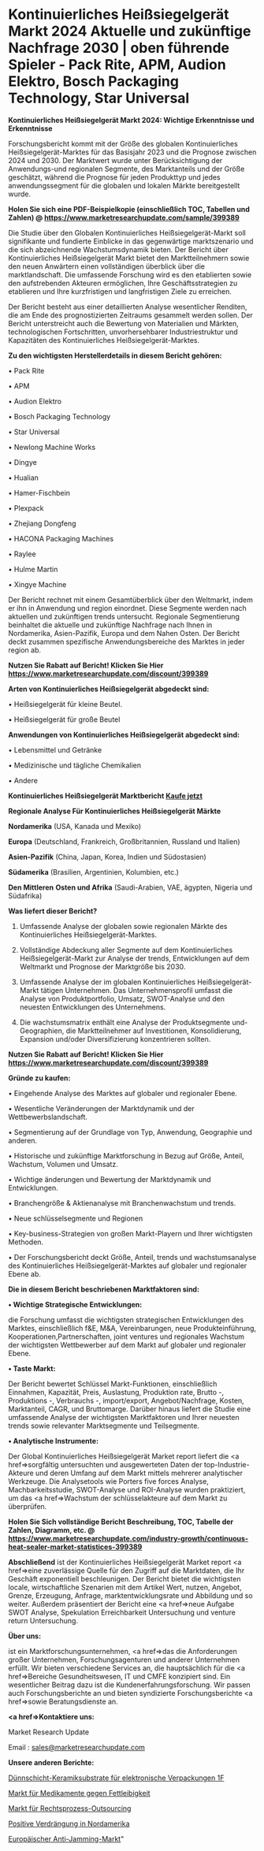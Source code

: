 # Kontinuierliches Heißsiegelgerät Markt 2024 Aktuelle und zukünftige Nachfrage 2030 | oben führende Spieler - Pack Rite, APM, Audion Elektro, Bosch Packaging Technology, Star Universal

<strong>Kontinuierliches Heißsiegelgerät Markt 2024: Wichtige Erkenntnisse und Erkenntnisse</strong>

Forschungsbericht kommt mit der Größe des globalen Kontinuierliches Heißsiegelgerät-Marktes für das Basisjahr 2023 und die Prognose zwischen 2024 und 2030. Der Marktwert wurde unter Berücksichtigung der Anwendungs-und regionalen Segmente, des Marktanteils und der Größe geschätzt, während die Prognose für jeden Produkttyp und jedes anwendungssegment für die globalen und lokalen Märkte bereitgestellt wurde.

<strong>Holen Sie sich eine PDF-Beispielkopie (einschließlich TOC, Tabellen und Zahlen) @
</strong><strong><a href=https://www.marketresearchupdate.com/sample/399389><strong>https://www.marketresearchupdate.com/sample/399389</u></font></a></strong></strong>

Die Studie über den Globalen Kontinuierliches Heißsiegelgerät-Markt soll signifikante und fundierte Einblicke in das gegenwärtige marktszenario und die sich abzeichnende Wachstumsdynamik bieten. Der Bericht über Kontinuierliches Heißsiegelgerät Markt bietet den Marktteilnehmern sowie den neuen Anwärtern einen vollständigen überblick über die marktlandschaft. Die umfassende Forschung wird es den etablierten sowie den aufstrebenden Akteuren ermöglichen, Ihre Geschäftsstrategien zu etablieren und Ihre kurzfristigen und langfristigen Ziele zu erreichen.

Der Bericht besteht aus einer detaillierten Analyse wesentlicher Renditen, die am Ende des prognostizierten Zeitraums gesammelt werden sollen. Der Bericht unterstreicht auch die Bewertung von Materialien und Märkten, technologischen Fortschritten, unvorhersehbarer Industriestruktur und Kapazitäten des Kontinuierliches Heißsiegelgerät-Marktes.

<strong>Zu den wichtigsten Herstellerdetails in diesem Bericht gehören:</strong>

• Pack Rite

• APM

• Audion Elektro

• Bosch Packaging Technology

• Star Universal

• Newlong Machine Works

• Dingye

• Hualian

• Hamer-Fischbein

• Plexpack

• Zhejiang Dongfeng

• HACONA Packaging Machines

• Raylee

• Hulme Martin

• Xingye Machine

Der Bericht rechnet mit einem Gesamtüberblick über den Weltmarkt, indem er ihn in Anwendung und region einordnet. Diese Segmente werden nach aktuellen und zukünftigen trends untersucht. Regionale Segmentierung beinhaltet die aktuelle und zukünftige Nachfrage nach Ihnen in Nordamerika, Asien-Pazifik, Europa und dem Nahen Osten. Der Bericht deckt zusammen spezifische Anwendungsbereiche des Marktes in jeder region ab.

<strong>Nutzen Sie Rabatt auf Bericht! Klicken Sie Hier
</strong><strong><a href=https://www.marketresearchupdate.com/discount/399389>https://www.marketresearchupdate.com/discount/399389</b></u></font></strong></a>

<strong>Arten von Kontinuierliches Heißsiegelgerät abgedeckt sind:</strong>

• Heißsiegelgerät für kleine Beutel.

• Heißsiegelgerät für große Beutel

<strong>Anwendungen von Kontinuierliches Heißsiegelgerät abgedeckt sind:</strong>

• Lebensmittel und Getränke

• Medizinische und tägliche Chemikalien

• Andere

<strong>Kontinuierliches Heißsiegelgerät Marktbericht <a href=https://www.marketresearchupdate.com/buynow/399389>Kaufe jetzt</a></strong>

<strong>Regionale Analyse Für Kontinuierliches Heißsiegelgerät Märkte</strong>

<strong>Nordamerika</strong> (USA, Kanada und Mexiko)

<strong>Europa</strong> (Deutschland, Frankreich, Großbritannien, Russland und Italien)

<strong>Asien-Pazifik</strong> (China, Japan, Korea, Indien und Südostasien)

<strong>Südamerika</strong> (Brasilien, Argentinien, Kolumbien, etc.)

<strong>Den Mittleren</strong> <strong>Osten und Afrika</strong> (Saudi-Arabien, VAE, ägypten, Nigeria und Südafrika)

<strong>Was liefert dieser Bericht?</strong>

1. Umfassende Analyse der globalen sowie regionalen Märkte des Kontinuierliches Heißsiegelgerät-Marktes.

2. Vollständige Abdeckung aller Segmente auf dem Kontinuierliches Heißsiegelgerät-Markt zur Analyse der trends, Entwicklungen auf dem Weltmarkt und Prognose der Marktgröße bis 2030.

3. Umfassende Analyse der im globalen Kontinuierliches Heißsiegelgerät-Markt tätigen Unternehmen. Das Unternehmensprofil umfasst die Analyse von Produktportfolio, Umsatz, SWOT-Analyse und den neuesten Entwicklungen des Unternehmens.

4. Die wachstumsmatrix enthält eine Analyse der Produktsegmente und-Geographien, die Marktteilnehmer auf Investitionen, Konsolidierung, Expansion und/oder Diversifizierung konzentrieren sollten.

<strong>Nutzen Sie Rabatt auf Bericht! Klicken Sie Hier
</strong><strong><a href=https://www.marketresearchupdate.com/discount/399389>https://www.marketresearchupdate.com/discount/399389</b></u></font></strong></a>

<strong>Gründe zu kaufen:</strong>

• Eingehende Analyse des Marktes auf globaler und regionaler Ebene.

• Wesentliche Veränderungen der Marktdynamik und der Wettbewerbslandschaft.

• Segmentierung auf der Grundlage von Typ, Anwendung, Geographie und anderen.

• Historische und zukünftige Marktforschung in Bezug auf Größe, Anteil, Wachstum, Volumen und Umsatz.

• Wichtige änderungen und Bewertung der Marktdynamik und Entwicklungen.

• Branchengröße &amp; Aktienanalyse mit Branchenwachstum und trends.

• Neue schlüsselsegmente und Regionen

• Key-business-Strategien von großen Markt-Playern und Ihrer wichtigsten Methoden.

• Der Forschungsbericht deckt Größe, Anteil, trends und wachstumsanalyse des Kontinuierliches Heißsiegelgerät-Marktes auf globaler und regionaler Ebene ab.

<strong>Die in diesem Bericht beschriebenen Marktfaktoren sind:</strong>

<strong>• Wichtige Strategische Entwicklungen:</strong>

die Forschung umfasst die wichtigsten strategischen Entwicklungen des Marktes, einschließlich f&amp;E, M&amp;A, Vereinbarungen, neue Produkteinführung, Kooperationen,Partnerschaften, joint ventures und regionales Wachstum der wichtigsten Wettbewerber auf dem Markt auf globaler und regionaler Ebene.

<strong>• Taste Markt:</strong>

Der Bericht bewertet Schlüssel Markt-Funktionen, einschließlich Einnahmen, Kapazität, Preis, Auslastung, Produktion rate, Brutto -, Produktions -, Verbrauchs -, import/export, Angebot/Nachfrage, Kosten, Marktanteil, CAGR, und Bruttomarge. Darüber hinaus liefert die Studie eine umfassende Analyse der wichtigsten Marktfaktoren und Ihrer neuesten trends sowie relevanter Marktsegmente und Teilsegmente.

<strong>• Analytische Instrumente:</strong>

Der Global Kontinuierliches Heißsiegelgerät Market report liefert die <a href=>sorgf</a>ältig untersuchten und ausgewerteten Daten der top-Industrie-Akteure und deren Umfang auf dem Markt mittels mehrerer analytischer Werkzeuge. Die Analysetools wie Porters five forces Analyse, Machbarkeitsstudie, SWOT-Analyse und ROI-Analyse wurden praktiziert, um das <a href=>Wachstum</a> der schlüsselakteure auf dem Markt zu überprüfen.

<strong>Holen Sie Sich vollständige Bericht Beschreibung, TOC, Tabelle der Zahlen, Diagramm, etc. @ </strong><strong><a href=https://www.marketresearchupdate.com/industry-growth/continuous-heat-sealer-market-statistices-399389>https://www.marketresearchupdate.com/industry-growth/continuous-heat-sealer-market-statistices-399389</a></font></strong>

<strong>Abschließend</strong> ist der Kontinuierliches Heißsiegelgerät Market report <a href=>eine</a> zuverlässige Quelle für den Zugriff auf die Marktdaten, die Ihr Geschäft exponentiell beschleunigen. Der Bericht bietet die wichtigsten locale, wirtschaftliche Szenarien mit dem Artikel Wert, nutzen, Angebot, Grenze, Erzeugung, Anfrage, marktentwicklungsrate und Abbildung und so weiter. Außerdem präsentiert der Bericht eine <a href=>neue</a> Aufgabe SWOT Analyse, Spekulation Erreichbarkeit Untersuchung und venture return Untersuchung.

<strong>Über uns:</strong>

 ist ein Marktforschungsunternehmen, <a href=>das</a> die Anforderungen großer Unternehmen, Forschungsagenturen und anderer Unternehmen erfüllt. Wir bieten verschiedene Services an, die hauptsächlich für die <a href=>Bereiche</a> Gesundheitswesen, IT und CMFE konzipiert sind. Ein wesentlicher Beitrag dazu ist die Kundenerfahrungsforschung. Wir passen auch Forschungsberichte an und bieten syndizierte Forschungsberichte <a href=>sowie</a> Beratungsdienste an.

<strong><a href=>Kontaktiere uns:</a></strong>

Market Research Update

Email : sales@marketresearchupdate.com

<strong>Unsere anderen Berichte:</strong>

<a href=https://www.linkedin.com/pulse/thin-film-ceramic-substrates-electronic-packaging-1f>Dünnschicht-Keramiksubstrate für elektronische Verpackungen 1F</a>

<a href=https://www.linkedin.com/pulse/anti-obesity-drugs-market-research-report-reveals>Markt für Medikamente gegen Fettleibigkeit</a>

<a href=https://www.linkedin.com/pulse/legal-process-outsourcing-market-size-industry>Markt für Rechtsprozess-Outsourcing</a>

<a href=https://www.linkedin.com/pulse/north-america-positive-displacement>Positive Verdrängung in Nordamerika</a>

<a href=https://www.linkedin.com/pulse/europe-anti-jamming-market-size-incredible-possibilities>Europäischer Anti-Jamming-Markt</a>"
